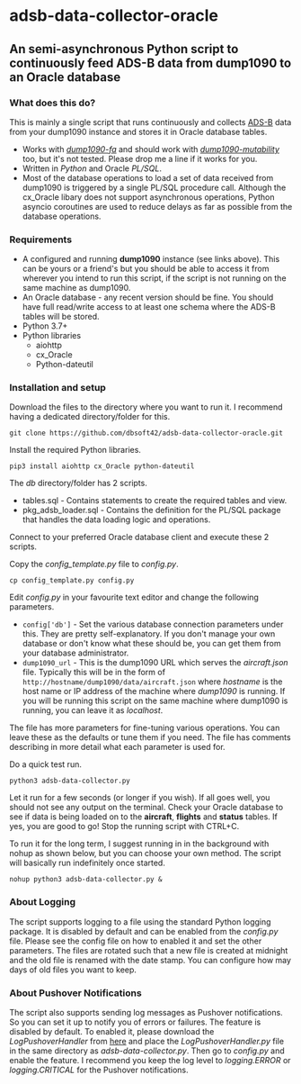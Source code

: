 adsb-data-collector-oracle
======
## An semi-asynchronous Python script to continuously feed ADS-B data from dump1090 to an Oracle database

### What does this do?
This is mainly a single script that runs continuously and collects [ADS-B](https://en.wikipedia.org/wiki/Automatic_Dependent_Surveillance%E2%80%93Broadcast "What is ADS-B?") data from your dump1090 instance and stores it in Oracle database tables.

* Works with *[dump1090-fa](https://github.com/adsbxchange/dump1090-fa)* and should work with *[dump1090-mutability](https://github.com/adsbxchange/dump1090-mutability)* too, but it's not tested. Please drop me a line if it works for you.
* Written in *Python* and Oracle *PL/SQL*.
* Most of the database operations to load a set of data received from dump1090 is triggered by a single PL/SQL procedure call. Although the cx_Oracle libary does not support asynchronous operations, Python asyncio coroutines are used to reduce delays as far as possible from the database operations.

### Requirements
* A configured and running **dump1090** instance (see links above). This can be yours or a friend's but you should be able to access it from wherever you intend to run this script, if the script is not running on the same machine as dump1090.
* An Oracle database - any recent version should be fine. You should have full read/write access to at least one schema where the ADS-B tables will be stored.
* Python 3.7+
* Python libraries
  * aiohttp
  * cx_Oracle
  * Python-dateutil

### Installation and setup
Download the files to the directory where you want to run it. I recommend having a dedicated directory/folder for this.
```
git clone https://github.com/dbsoft42/adsb-data-collector-oracle.git
```
Install the required Python libraries.
```
pip3 install aiohttp cx_Oracle python-dateutil
```
The *db* directory/folder has 2 scripts.
  * tables.sql - Contains statements to create the required tables and view.
  * pkg_adsb_loader.sql - Contains the definition for the PL/SQL package that handles the data loading logic and operations.

Connect to your preferred Oracle database client and execute these 2 scripts.

Copy the *config_template.py* file to *config.py*.
```
cp config_template.py config.py
```
Edit *config.py* in your favourite text editor and change the following parameters.
* `config['db']` - Set the various database connection parameters under this. They are pretty self-explanatory. If you don't manage your own database or don't know what these should be, you can get them from your database administrator.
* `dump1090_url` - This is the dump1090 URL which serves the *aircraft.json* file. Typically this will be in the form of `http://hostname/dump1090/data/aircraft.json` where *hostname* is the host name or IP address of the machine where *dump1090* is running. If you will be running this script on the same machine where dump1090 is running, you can leave it as *localhost*.

The file has more parameters for fine-tuning various operations. You can leave these as the defaults or tune them if you need. The file has comments describing in more detail what each parameter is used for.

Do a quick test run.
```
python3 adsb-data-collector.py
```
Let it run for a few seconds (or longer if you wish). If all goes well, you should not see any output on the terminal. Check your Oracle database to see if data is being loaded on to the **aircraft**, **flights** and **status** tables. If yes, you are good to go! Stop the running script with CTRL+C.

To run it for the long term, I suggest running in in the background with nohup as shown below, but you can choose your own method. The script will basically run indefinitely once started.
```
nohup python3 adsb-data-collector.py &
```

### About Logging
The script supports logging to a file using the standard Python logging package. It is disabled by default and can be enabled from the *config.py* file. Please see the config file on how to enabled it and set the other parameters. The files are rotated such that a new file is created at midnight and the old file is renamed with the date stamp. You can configure how may days of old files you want to keep.

### About Pushover Notifications
The script also supports sending log messages as Pushover notifications. So you can set it up to notify you of errors or failures. The feature is disabled by default. To enabled it, please download the *LogPushoverHandler* from [here](https://github.com/dbsoft42/LogPushoverHandler) and place the *LogPushoverHandler.py* file in the same directory as *adsb-data-collector.py*. Then go to *config.py* and enable the feature. I recommend you keep the log level to *logging.ERROR* or *logging.CRITICAL* for the Pushover notifications.
